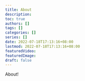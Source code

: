```yaml
---
title: About
description:
toc: true
authors: []
tags: []
categories: []
series: []
date: 2022-07-18T17:13:16+08:00
lastmod: 2022-07-18T17:13:16+08:00
featuredVideo:
featuredImage:
draft: false
---
```


About!
